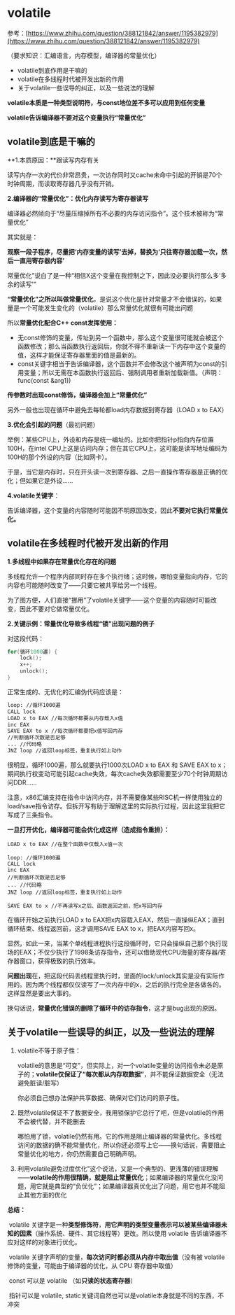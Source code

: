 # volatile

参考：[https://www.zhihu.com/question/388121842/answer/1195382979](https://www.zhihu.com/question/388121842/answer/1195382979)

（要求知识：汇编语言，内存模型，编译器的常量优化）

* volatile到底作用是干嘛的
* volatile在多线程时代被开发出新的作用
* 关于volatile一些误导的纠正，以及一些说法的理解

**volatile本质是一种类型说明符，与const地位差不多可以应用到任何变量**

**volatile告诉编译器不要对这个变量执行“常量优化”**

## volatile到底是干嘛的

**1.本质原因：**跟读写内存有关

读写内存一次的代价非常昂贵，一次访存同时又cache未命中引起的开销是70个时钟周期，而读取寄存器几乎没有开销。

**2.编译器的“常量优化”：优化内存读写为寄存器读写**

编译器必然倾向于“尽量压缩掉所有不必要的内存访问指令”。这个技术被称为“常量优化”

其实就是：

**观察一段子程序，尽量把‘内存变量的读写’去掉，替换为‘只往寄存器加载一次，然后一直用寄存器内容’**

常量优化”说白了是一种“相信X这个变量在我控制之下，因此没必要执行那么多‘多余的读写’”

**“常量优化”之所以叫做常量优化**，是说这个优化是针对常量才不会错误的，如果量是一个可能发生变化的（volatile）那么常量优化就很有可能出问题

所以**常量优化配合C++ const发挥使用：**

* 无const修饰的变量，传址到另一个函数中，那么这个变量很可能就会被这个函数修改；那么当函数执行返回后，你就不得不重新读一下内存中这个变量的值，这样才能保证寄存器里面的值是最新的。
* const关键字相当于告诉编译器，这个函数并不会修改这个被声明为const的引用变量；所以无需在本函数执行返回后、强制调用者重新加载新值。（声明：func\(const &arg1\)\)

**传参数时出现const修饰，编译器会加上“常量优化”**

另外一般也出现在循环中避免去每轮都load内存数据到寄存器（LOAD x to EAX）

**3.优化会引起的问题**（最初问题）

举例：某些CPU上，外设和内存是统一编址的。比如你把指针p指向内存位置100H，在intel CPU上这是访问内存；但在其它CPU上，这可能是读写地址编码为100H的那个外设的内容（比如网卡）。

于是，当它是内存时，只在开头读一次到寄存器、之后一直操作寄存器是正确的优化；但如果它是外设……

**4.volatile关键字**：

告诉编译器，这个变量的内容随时可能因不明原因改变，因此**不要对它执行常量优化。**

## volatile在多线程时代被开发出新的作用

**1.多线程中如果存在常量优化存在的问题**

多线程允许一个程序内部同时存在多个执行绪；这时候，哪怕变量指向内存，它的内容也可能随时改变了——只要它被共享给另一个线程。

为了图方便，人们直接“挪用”了volatile关键字——这个变量的内容随时可能改变，因此不要对它做常量优化。

**2.关键示例：常量优化导致多线程“锁”出现问题的例子**

对这段代码：

```cpp
for(循环1000遍) {
    lock();
    x++;
    unlock();
}
```

正常生成的、无优化的汇编伪代码应该是：

```bash
loop: //循环1000遍
CALL lock
LOAD x to EAX //每次循环都要从内存载入x值
inc EAX
SAVE EAX to x //每次循环都要把x值写回内存
//判断循环次数是否足够
... //代码略
JNZ loop //返回loop标签，重复执行如上动作
```

很明显，循环1000遍，那么就要执行1000次LOAD x to EAX 和 SAVE EAX to x；期间执行权变动可能引起cache失效，每次cache失效都需要至少70个时钟周期访问DDR……

注意，x86汇编支持在指令中访问内存，并不需要像某些RISC机一样使用独立的load/save指令访存。但拆开写有助于理解这里的实际执行过程，因此这里我把它写成了三条指令。

**一旦打开优化，编译器可能会优化成这样（造成指令重排）：**

```text
LOAD x to EAX //在整个函数中仅载入x值一次

loop: //循环1000遍
CALL lock
inc EAX
//判断循环次数是否足够
... //代码略
JNZ loop //返回loop标签，重复执行如上动作

SAVE EAX to x //不再读写x之后、函数返回之前，把x写回内存
```

在循环开始之前执行LOAD x to EAX把x内容载入EAX，然后一直操纵EAX；直到循环结束、线程返回前，这才调用SAVE EAX to x，把EAX内容写回x。

显然，如此一来，当某个单线程进程执行这段循环时，它只会操纵自己那个执行现场的EAX；不仅少执行了1998条访存指令，还可以借助现代CPU海量的寄存器/寄存器窗口，获得极致的执行效率。

**问题出现**在，把这段代码丢线程里执行时，里面的lock/unlock其实是没有实际作用的。因为两个线程都仅仅读写了一次内存中的x，之后的执行完全是各做各的。这样显然是要出大事的。

换句话说，**常量优化错误的删除了循环中的访存指令**，这才是bug出现的原因。

## 关于volatile一些误导的纠正，以及一些说法的理解

1. volatile不等于原子性：

   volatile的意思是“可变”，但实际上，对一个volatile变量的访问指令未必是原子的；**volatile仅保证了“每次都从内存取数据”**，并不能保证数据安全（无法避免脏读/脏写）

   你必须自己想办法保护共享数据、确保对它们访问的原子性。

2. 既然volatile保证不了数据安全，我用锁保护它总行了吧，但是volatile的作用不会被代替，并不能删去

   哪怕用了锁，volatile仍然有用。它的作用是阻止编译器的常量优化。多线程访问的数据的确不能常量优化，所以你还必须写上它——换句话说，需要阻止常量优化的地方，你仍然需要自己明确声明。

3. 利用volatile避免过度优化”这个说法，又是一个典型的、更浅薄的错误理解——**volatile的作用很精确，就是阻止常量优化**；如果编译器的常量优化没问题，用它就是典型的“负优化”；如果编译器真优化出了问题，用它也并不能阻止其他方面的优化

**总结：**

​ volatile 关键字是一种**类型修饰符**，**用它声明的类型变量表示可以被某些编译器未知的因素**（操作系统、硬件、其它线程等）更改。所以使用 volatile 告诉编译器不应对这样的对象进行优化。

​ volatile 关键字声明的变量，**每次访问时都必须从内存中取出值**（没有被 volatile 修饰的变量，可能由于编译器的优化，从 CPU 寄存器中取值）

​ const 可以是 volatile （如**只读的状态寄存器**）

​ 指针可以是 volatile, static关键词自然也可以是volatile本身就是不同的东西，不冲突

